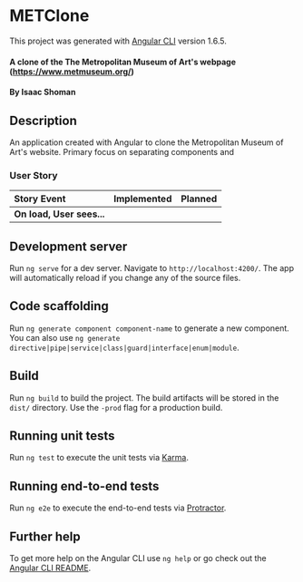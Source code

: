 # METClone

This project was generated with [Angular CLI](https://github.com/angular/angular-cli) version 1.6.5.


#### A clone of the The Metropolitan Museum of Art's webpage (https://www.metmuseum.org/)

#### By **Isaac Shoman**

## Description

An application created with Angular to clone the Metropolitan Museum of Art's website. Primary focus on separating components and


### User Story
| Story Event | Implemented | Planned |
| :------------- | :------ | :------- |
| **On load, User sees...** | 


## Development server

Run `ng serve` for a dev server. Navigate to `http://localhost:4200/`. The app will automatically reload if you change any of the source files.

## Code scaffolding

Run `ng generate component component-name` to generate a new component. You can also use `ng generate directive|pipe|service|class|guard|interface|enum|module`.

## Build

Run `ng build` to build the project. The build artifacts will be stored in the `dist/` directory. Use the `-prod` flag for a production build.

## Running unit tests

Run `ng test` to execute the unit tests via [Karma](https://karma-runner.github.io).

## Running end-to-end tests

Run `ng e2e` to execute the end-to-end tests via [Protractor](http://www.protractortest.org/).

## Further help

To get more help on the Angular CLI use `ng help` or go check out the [Angular CLI README](https://github.com/angular/angular-cli/blob/master/README.md).
